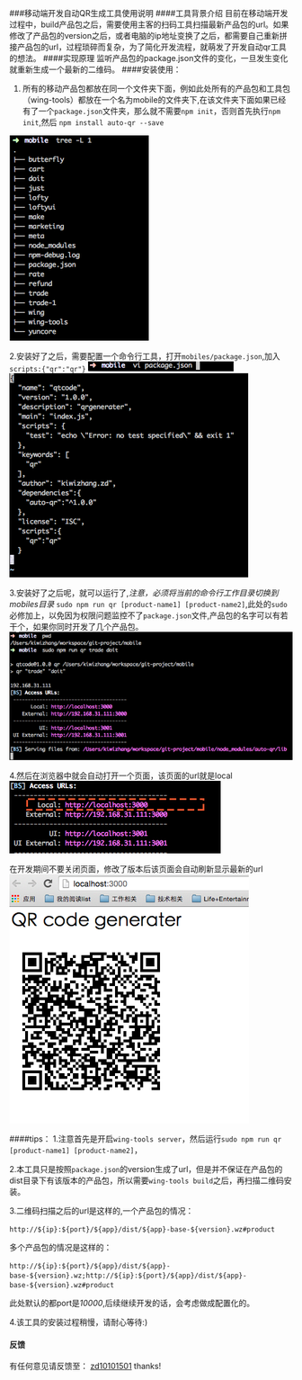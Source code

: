 ###移动端开发自动QR生成工具使用说明
####工具背景介绍
目前在移动端开发过程中，build产品包之后，需要使用主客的扫码工具扫描最新产品包的url。如果修改了产品包的version之后，或者电脑的ip地址变换了之后，都需要自己重新拼接产品包的url，过程琐碎而复杂，为了简化开发流程，就萌发了开发自动qr工具的想法。
####实现原理
监听产品包的package.json文件的变化，一旦发生变化就重新生成一个最新的二维码。
####安装使用：

1. 所有的移动产品包都放在同一个文件夹下面，例如此处所有的产品包和工具包（wing-tools）都放在一个名为mobile的文件夹下,在该文件夹下面如果已经有了一个`package.json`文件夹，那么就不需要`npm init`，否则首先执行`npm init`,然后 `npm install auto-qr --save`

![](../../img/117.png)

2.安装好了之后，需要配置一个命令行工具，打开`mobiles/package.json`,加入`scripts:{"qr":"qr"}`
![](../../img/117-1.png)
![](../../img/117-2.png)

3.安装好了之后呢，就可以运行了,*注意，必须将当前的命令行工作目录切换到mobiles目录*
`sudo npm run qr [product-name1] [product-name2]`,此处的`sudo `必修加上，以免因为权限问题监控不了`package.json`文件,产品包的名字可以有若干个，如果你同时开发了几个产品包。
![](../../img/117-3.png)

4.然后在浏览器中就会自动打开一个页面，该页面的url就是local
![](../../img/117-4.png)

在开发期间不要关闭页面，修改了版本后该页面会自动刷新显示最新的url
![](../../img/117-5.png)

####tips：
1.注意首先是开启`wing-tools server`，然后运行`sudo npm run qr [product-name1] [product-name2]`，

2.本工具只是按照`package.json`的version生成了url，但是并不保证在产品包的dist目录下有该版本的产品包，所以需要`wing-tools build`之后，再扫描二维码安装。

3.二维码扫描之后的url是这样的,一个产品包的情况：

`http://${ip}:${port}/${app}/dist/${app}-base-${version}.wz#product`

多个产品包的情况是这样的：

`http://${ip}:${port}/${app}/dist/${app}-base-${version}.wz;http://${ip}:${port}/${app}/dist/${app}-base-${version}.wz#product`

此处默认的都port是*10000*,后续继续开发的话，会考虑做成配置化的。

4.该工具的安装过程稍慢，请耐心等待:)
#### 反馈
有任何意见请反馈至：
[zd10101501](mailto:zd10101501@163.com) thanks!

